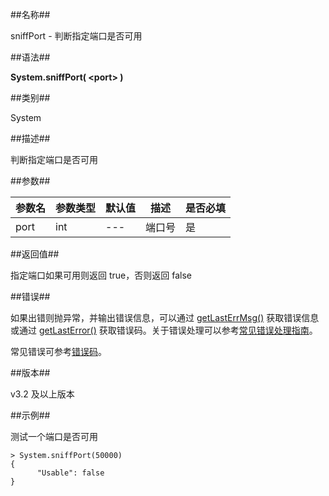##名称##

sniffPort - 判断指定端口是否可用

##语法##

**System.sniffPort( \<port\> )**

##类别##

System

##描述##

判断指定端口是否可用

##参数##

| 参数名    | 参数类型 | 默认值 | 描述         | 是否必填 |
| --------- | -------- | ------ | ------------ | -------- |
| port  | int   | ---    | 端口号     | 是       |

##返回值##

指定端口如果可用则返回 true，否则返回 false

##错误##

如果出错则抛异常，并输出错误信息，可以通过 [getLastErrMsg()](manual/Manual/Sequoiadb_Command/Global/getLastErrMsg.md) 获取错误信息或通过 [getLastError()](manual/Manual/Sequoiadb_Command/Global/getLastError.md) 获取错误码。关于错误处理可以参考[常见错误处理指南](manual/FAQ/faq_sdb.md)。

常见错误可参考[错误码](manual/Manual/Sequoiadb_error_code.md)。

##版本##

v3.2 及以上版本

##示例##

测试一个端口是否可用

```lang-javascript
> System.sniffPort(50000)
{
      "Usable": false
}
```